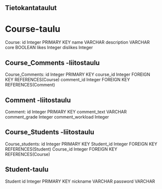 ## Tietokantataulut

# Course-taulu

Course:
    id Integer PRIMARY KEY
    name VARCHAR
    description VARCHAR 
    core BOOLEAN
    likes Integer
    dislikes Integer
    
## Course_Comments -liitostaulu

Course_Comments:
    id Integer PRIMARY KEY
    course_id Integer FOREIGN KEY REFERENCES(Course)
    comment_id Integer FOREIGN KEY REFERENCES(Comment)


## Comment -liitostaulu

Comment:
    id Integer PRIMARY KEY
    comment_text VARCHAR
    comment_grade Integer
    comment_workload Integer

    
## Course_Students -liitostaulu

Course_students:
    id Integer PRIMARY KEY
    Student_id Integer FOREIGN KEY REFERENCES(Student)
    Course_id Integer FOREIGN KEY REFERENCES(Course)

## Student-taulu
Student
    id Integer PRIMARY KEY
    nickname VARCHAR
    password VARCHAR
